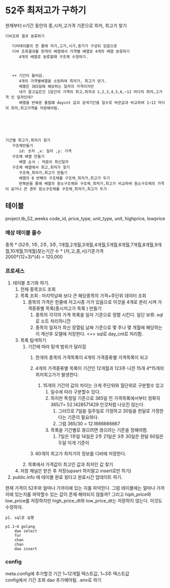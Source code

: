 # 52주 최저고가 구하기
현재부터 n기간 동안의 종,시저,고가격 기준으로 최저, 최고가 찾기
```
디비조회 결과 분류하기
   
   디비테이블의 한 줄에 저가,고가,시가,종가가 구성되 있음으로
   디비 조회결과를 한개의 배열에서 가격별 배열로 4개의 배열 분류하기
      4개의 배열로 분류할때 구조체 수정하기.
   
   
   
   ++ 기간이 들어감.
      4개의 가격별배열을 소팅하여 최저가, 최고가 얻기.
      배열은 365일에 해당하는 일자의 가격이지만 
      내가 알고싶은건 1달간의 가격의 최고,최저과 1,2,3,4,5,6,~12 마다의 최저,고가격 인 일자인데?
      배열을 반복문 돌릴떄 daycnt 값과 검색기간을 일수로 바꾼값과 비교하여 1~12 마다의 최저,최고가격을 저장해야됨.






기간별 최고가,최저가 찾기
   구조체만들기
      id: 숫자 ,x: 일자 ,y: 가격  
   구조체 배열 만들기
      배열 순서 : 처음이 최신일자
   구조체 배열에서 최고,최저가 찾기
      구조체_최저가,최고가 만들기
      배열의 0 번째의 구조체를 구조체_최저가,최고가 두기
      반복문을 통해 배열의 원소구조체와 구조체_최저가,최고가 비교하여 원소구조체의 가격이 같거나 큰 경우 원소구조체를 구조체_최저가,최고가 두기

```

## 테이블
project.tb_52_weeks
code_id, price_type, unit_type, unit,  highprice, lowprice 

### 예상 테이블 줄수
종목 * (52주, 1주, 2주, 3주, 1개월,2개월,3개월,4개월,5개월,6개월,7개월,8개월,9개월,10개월,11개월)찾는기간 수 * (저,고,종,시)기준가격    
2000*(12+3)*(4) = 120,000

### 프로세스
1. 테이블 초기화 하기.
   1. 전체 종목코드 조회
   2. 목록 조회 : 마지막날짜 보다 큰 해당종목의 가격+주단위 데이터 조회  
      1. 종목의 가격은 한줄에 저고시종 가가 있음으로 이것을 4개로 분리 시켜 가격종류별 목록(종시저고가 목록 ) 만들기
         1. 종목의 각각의 가격 목록을 일자 기준으로 정렬 시킨다. 일단 보류: sql로 소트 처리하니깐
         2. 종목의 일자가 최신 장열림 날짜 기준으로 몇 주나 몇 개월에 해당하는지 계산후 모델에 저장한다. <== sql로 day_cnt로 처리함.
   3. 목록 탐색하기
      1. 기간에 따라 탐색 범위가 달라짐
         1. 한개의 종목의 가격목록이 4개의 가격종류별 가격목록이 되고 
         2. 4개의 가격종류별 목록이 기간인 12개월과 123주 니깐 15개 4*15개의 최저최고가가 발생한다.
            1. 15개의 기간의 값의 차이는 크게 주단위와 월단위로 구분할수 있고
               1. 일수에 따라 구분할수 있다. 
               2. 하지만 특정일 기준으로 365일 전 가격목록에서부터 정확히 365/7= 52.1428571429 인것처럼 나오진 않는다.
                  1. 그러므로 7일을 일주일로 가정하고 30일을 한달로 가정한다는 기준이 필요하다.
                  2. 그럼 365/30 = 12.1666666667
               3. 목록을 기간별로 끊으려면 끊으려는 기준을 정해야함.
                  1. 7일은 1주일 14일은 2주 21일은 3주 30일은 한달 60일은 두달 이게 기준이
               
         3. 60개의 최고가 최저가의 정보를 디비에 저장한다. 
      2. 목록에서 가격값이 최고인 값과 최저인 값 찾기
   4. 저창 채널은 받은 후 저장(upsert 하지말고 insert로만 하기)
2. public.info 에 테이블 완료 됬다고 완료시간 업데이트 하기.


현재 가격이 52주와 얼마나 가까이에 있는 지를 파악한다.
그럼 테이블에는 얼마나 가까이에 있는지를 파악할수 있는 값이 존재 해야되지 않을까?
그리고 hiph_price와 low_price를 저장하지만 high_price_dt와 low_price_dt는 저장하지 않는다. 이것도 수정하자.

```
p1. sql로 실행

p1.1~4 golang
    dao select
    for
    chan
    chan
    dao insert
```
### config
meta.config에 추가할것 
기간 1~12개월 텍스트값, 1~3주 텍스트값   
config에서 기간 조회 dao 추가해야됨. .env로 하기    




